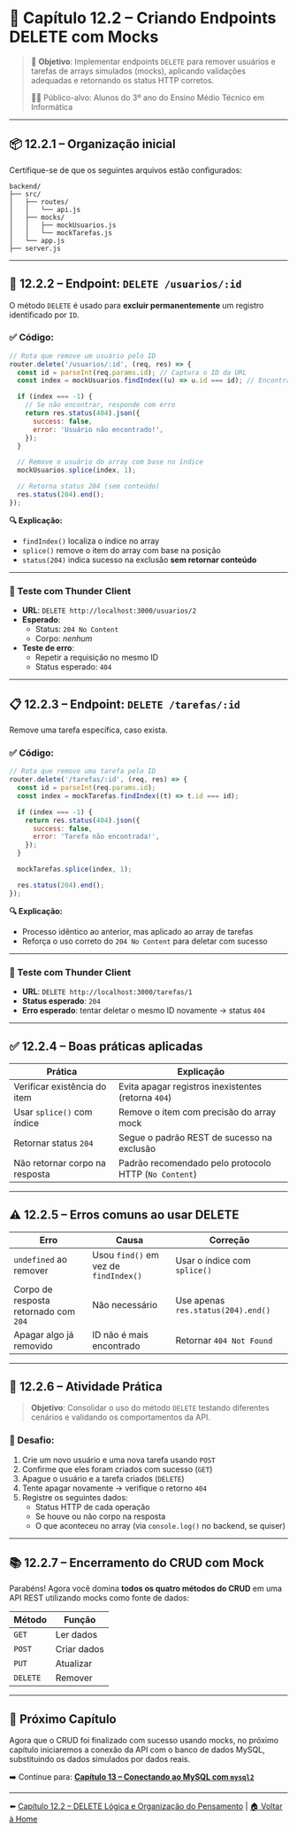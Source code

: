 # 🧹 Capítulo 12.2 – Criando Endpoints DELETE com Mocks

> 🎯 **Objetivo**: Implementar endpoints `DELETE` para remover usuários e tarefas de arrays simulados (mocks), aplicando validações adequadas e retornando os status HTTP corretos.
>
> 👨‍🎓 Público-alvo: Alunos do 3º ano do Ensino Médio Técnico em Informática

---

## 📦 12.2.1 – Organização inicial

Certifique-se de que os seguintes arquivos estão configurados:

```plaintext
backend/
├── src/
│   ├── routes/
│   │   └── api.js
│   ├── mocks/
│   │   ├── mockUsuarios.js
│   │   └── mockTarefas.js
│   └── app.js
├── server.js
```

---

## 👤 12.2.2 – Endpoint: `DELETE /usuarios/:id`

O método `DELETE` é usado para **excluir permanentemente** um registro identificado por `ID`.

### ✅ Código:

```javascript
// Rota que remove um usuário pelo ID
router.delete('/usuarios/:id', (req, res) => {
  const id = parseInt(req.params.id); // Captura o ID da URL
  const index = mockUsuarios.findIndex((u) => u.id === id); // Encontra o índice no array

  if (index === -1) {
    // Se não encontrar, responde com erro
    return res.status(404).json({
      success: false,
      error: 'Usuário não encontrado!',
    });
  }

  // Remove o usuário do array com base no índice
  mockUsuarios.splice(index, 1);

  // Retorna status 204 (sem conteúdo)
  res.status(204).end();
});
```

**🔍 Explicação:**

- `findIndex()` localiza o índice no array
- `splice()` remove o item do array com base na posição
- `status(204)` indica sucesso na exclusão **sem retornar conteúdo**

---

### 🧪 Teste com Thunder Client

- **URL**: `DELETE http://localhost:3000/usuarios/2`
- **Esperado**:
  - Status: `204 No Content`
  - Corpo: _nenhum_
- **Teste de erro**:
  - Repetir a requisição no mesmo ID
  - Status esperado: `404`

---

## 📋 12.2.3 – Endpoint: `DELETE /tarefas/:id`

Remove uma tarefa específica, caso exista.

### ✅ Código:

```javascript
// Rota que remove uma tarefa pelo ID
router.delete('/tarefas/:id', (req, res) => {
  const id = parseInt(req.params.id);
  const index = mockTarefas.findIndex((t) => t.id === id);

  if (index === -1) {
    return res.status(404).json({
      success: false,
      error: 'Tarefa não encontrada!',
    });
  }

  mockTarefas.splice(index, 1);

  res.status(204).end();
});
```

**🔍 Explicação:**

- Processo idêntico ao anterior, mas aplicado ao array de tarefas
- Reforça o uso correto do `204 No Content` para deletar com sucesso

---

### 🧪 Teste com Thunder Client

- **URL**: `DELETE http://localhost:3000/tarefas/1`
- **Status esperado**: `204`
- **Erro esperado**: tentar deletar o mesmo ID novamente → status `404`

---

## ✅ 12.2.4 – Boas práticas aplicadas

| Prática                        | Explicação                                            |
| ------------------------------ | ----------------------------------------------------- |
| Verificar existência do item   | Evita apagar registros inexistentes (retorna `404`)   |
| Usar `splice()` com índice     | Remove o item com precisão do array mock              |
| Retornar status `204`          | Segue o padrão REST de sucesso na exclusão            |
| Não retornar corpo na resposta | Padrão recomendado pelo protocolo HTTP (`No Content`) |

---

## ⚠️ 12.2.5 – Erros comuns ao usar DELETE

| Erro                                  | Causa                                 | Correção                           |
| ------------------------------------- | ------------------------------------- | ---------------------------------- |
| `undefined` ao remover                | Usou `find()` em vez de `findIndex()` | Usar o índice com `splice()`       |
| Corpo de resposta retornado com `204` | Não necessário                        | Use apenas `res.status(204).end()` |
| Apagar algo já removido               | ID não é mais encontrado              | Retornar `404 Not Found`           |

---

## 🧠 12.2.6 – Atividade Prática

> **Objetivo**: Consolidar o uso do método `DELETE` testando diferentes cenários e validando os comportamentos da API.

### 📌 Desafio:

1. Crie um novo usuário e uma nova tarefa usando `POST`
2. Confirme que eles foram criados com sucesso (`GET`)
3. Apague o usuário e a tarefa criados (`DELETE`)
4. Tente apagar novamente → verifique o retorno `404`
5. Registre os seguintes dados:
   - Status HTTP de cada operação
   - Se houve ou não corpo na resposta
   - O que aconteceu no array (via `console.log()` no backend, se quiser)

---

## 📚 12.2.7 – Encerramento do CRUD com Mock

Parabéns! Agora você domina **todos os quatro métodos do CRUD** em uma API REST utilizando mocks como fonte de dados:

| Método   | Função      |
| -------- | ----------- |
| `GET`    | Ler dados   |
| `POST`   | Criar dados |
| `PUT`    | Atualizar   |
| `DELETE` | Remover     |

---

## 📘 Próximo Capítulo

Agora que o CRUD foi finalizado com sucesso usando mocks, no próximo capítulo iniciaremos a conexão da API com o banco de dados MySQL, substituindo os dados simulados por dados reais.

➡️ Continue para: **[Capítulo 13 – Conectando ao MySQL com `mysql2`](https://chatgpt.com/g/g-p-67e5b2a26c7c81918301ede108f78b6a-backend-nodejs/c/cap13-mysql-conexao.md)**

---

⬅️ [Capítulo 12.2 – DELETE Lógica e Organização do Pensamento](<Capítulo 12.2 – DELETE Lógica e Organização do Pensamento.md>) | [🏠 Voltar à Home](../README.md)
